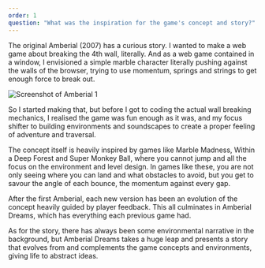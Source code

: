 ```yaml
---
order: 1
question: "What was the inspiration for the game's concept and story?"
---
```


The original Amberial (2007) has a curious story.
I wanted to make a web game about breaking the 4th wall, literally.
And as a web game contained in a window, I envisioned a simple marble character literally
pushing against the walls of the browser,
trying to use momentum, springs and strings to get enough force to break out.

![Screenshot of Amberial 1](https://picon.ngfiles.com/378000/flash_378790_card.webp?f1675351127)

So I started making that, but before I got to coding the actual wall breaking mechanics, I
    realised the game was fun enough as it was, and my focus shifter to building environments
    and soundscapes to create a proper feeling of adventure and traversal.

The concept itself is heavily inspired by games like Marble Madness, Within a Deep Forest and
    Super Monkey Ball, where you cannot jump and all the focus on the environment and level
    design. In games like these, you are not only seeing where you can land and what obstacles
    to avoid, but you get to savour the angle of each bounce, the momentum against every gap.

After the first Amberial, each new version has been an evolution of the concept heavily
    guided by player feedback. This all culminates in Amberial Dreams, which has everything each
    previous game had.

As for the story, there has always been some environmental narrative in the background, but
    Amberial Dreams takes a huge leap and presents a story that evolves from and complements the
    game concepts and environments, giving life to abstract ideas.
